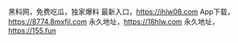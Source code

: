 黑料网，免费吃瓜，独家爆料
最新入口，https://ihlw08.com
App下载，https://8774.8mxfjl.com
永久地址，https://18hlw.com
永久地址，https://155.fun

